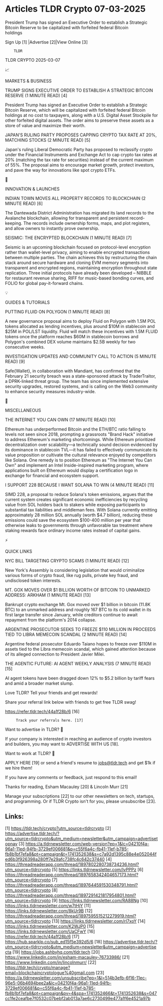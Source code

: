 # Articles TLDR Crypto 07-03-2025

President Trump has signed an Executive Order to establish a Strategic
Bitcoin Reserve to be capitalized with forfeited federal Bitcoin
holdings ‌ ‌ ‌ ‌ ‌ ‌ ‌ ‌ ‌ ‌ ‌ ‌ ‌ ‌ ‌ ‌ ‌ ‌ ‌ ‌ ‌ ‌ ‌ ‌ ‌ ‌  ‌ ‌ ‌ ‌ ‌ ‌ ‌ ‌ ‌ ‌ ‌ ‌ ‌ ‌ ‌ ‌ ‌ ‌ ‌ ‌ ‌ ‌ ‌ ‌ ‌ ‌ 


 Sign Up [1] |Advertise [2]|View Online [3] 

		TLDR 

TLDR CRYPTO 2025-03-07

📈 

MARKETS & BUSINESS

 TRUMP SIGNS EXECUTIVE ORDER TO ESTABLISH A STRATEGIC BITCOIN RESERVE
(1 MINUTE READ) [4] 

 President Trump has signed an Executive Order to establish a
Strategic Bitcoin Reserve, which will be capitalized with forfeited
federal Bitcoin holdings at no cost to taxpayers, along with a U.S.
Digital Asset Stockpile for other forfeited digital assets. The order
aims to preserve these assets as a store of value and maximize their
worth. 

 JAPAN'S RULING PARTY PROPOSES CAPPING CRYPTO TAX RATE AT 20%,
MATCHING STOCKS (2 MINUTE READ) [5] 

 Japan's ruling Liberal Democratic Party has proposed to reclassify
crypto under the Financial Instruments and Exchange Act to cap crypto
tax rates at 20% (matching the tax rate for securities) instead of the
current maximum of 55%. The proposal aims to encourage market growth,
protect investors, and pave the way for innovations like spot crypto
ETFs. 

🚀 

INNOVATION & LAUNCHES

 INDIAN TOWN MOVES ALL PROPERTY RECORDS TO BLOCKCHAIN (2 MINUTE READ)
[6] 

 The Dantewada District Administration has migrated its land records
to the Avalanche blockchain, allowing for transparent and persistent
record-keeping. The records include ownership forms, maps, and plot
registers, and allow owners to instantly prove ownership. 

 SEISMIC: THE ENCRYPTED BLOCKCHAIN (1 MINUTE READ) [7] 

 Seismic is an upcoming blockchain focused on protocol-level
encryption rather than wallet-level privacy, aiming to enable
encrypted transactions between multiple parties. The chain achieves
this by restructuring the chain stack around secure hardware and
cloning EVM memory segments into transparent and encrypted regions,
maintaining encryption throughout state replication. Three initial
protocols have already been developed – NIBBLE for restaurant
revenue sharing, RIFF for music-based bonding curves, and FOLIO for
global pay-it-forward chains. 

💡 

GUIDES & TUTORIALS

 PUTTING FLUID ON POLYGON (1 MINUTE READ) [8] 

 A new governance proposal aims to deploy Fluid on Polygon with 1.5M
POL tokens allocated as lending incentives, plus around $10M in
stablecoin and $25M in POL/LST liquidity. Fluid will match these
incentives with 1.5M FLUID tokens once the platform reaches $60M in
stablecoin borrows and Polygon's combined DEX volume maintains $2.5B
weekly for two consecutive weeks. 

 INVESTIGATION UPDATES AND COMMUNITY CALL TO ACTION (5 MINUTE READ)
[9] 

 Safe{Wallet}, in collaboration with Mandiant, has confirmed that the
February 21 security breach was a state-sponsored attack by
TraderTraitor, a DPRK-linked threat group. The team has since
implemented extensive security upgrades, restored systems, and is
calling on the Web3 community to enhance security measures
industry-wide. 

🦄 

MISCELLANEOUS

 THE INTERNET YOU CAN OWN (17 MINUTE READ) [10] 

 Ethereum has underperformed Bitcoin and the ETH/BTC ratio falling to
levels not seen since 2018, prompting a grassroots "Brand Hack"
initiative to address Ethereum's marketing shortcomings. While
Ethereum prioritized decentralization over scalability—a technically
sound decision evidenced by its dominance in stablecoin TVL—it has
failed to effectively communicate its value proposition or cultivate
the cultural relevance enjoyed by competitors like Solana. One remedy
is to position Ethereum as "The Internet You Can Own" and implement an
Intel Inside-inspired marketing program, where applications built on
Ethereum would display a certification logo in exchange for financial
and ecosystem support. 

 I SUPPORT 228 BECAUSE I WANT SOLANA TO WIN (4 MINUTE READ) [11] 

 SIMD 228, a proposal to reduce Solana's token emissions, argues that
the current system creates significant economic inefficiencies by
recycling value from SOL holders back to stakers while exposing
participants to substantial tax liabilities and middleman fees. With
Solana currently emitting approximately 28 million SOL annually (worth
$4.7 billion), reducing these emissions could save the ecosystem
$100-400 million per year that otherwise leaks to governments through
unfavorable tax treatment where staking rewards face ordinary income
rates instead of capital gains. 

⚡ 

QUICK LINKS

 NYC BILL TARGETING CRYPTO SCAMS (1 MINUTE READ) [12] 

 New York's Assembly is considering legislation that would criminalize
various forms of crypto fraud, like rug pulls, private key fraud, and
undisclosed token interests. 

 MT. GOX MOVES OVER $1 BILLION WORTH OF BITCOIN TO UNMARKED ADDRESS:
ARKHAM (1 MINUTE READ) [13] 

 Bankrupt crypto exchange Mt. Gox moved over $1 billion in bitcoin
(11.8K BTC) to an unmarked address and roughly 167 BTC to its cold
wallet in its first large transfer since January, while creditors
continue to await repayment from the platform's 2014 collapse. 

 ARGENTINE PROSECUTOR SEEKS TO FREEZE $110 MILLION IN PROCEEDS TIED TO
LIBRA MEMECOIN SCANDAL (2 MINUTE READ) [14] 

 Argentine federal prosecutor Eduardo Taiano hopes to freeze over
$110M in assets tied to the Libra memecoin scandal, which gained
attention because of its alleged connection to President Javier Milei.


 THE AGENTIC FUTURE: AI AGENT WEEKLY ANALYSIS (7 MINUTE READ) [15] 

 AI agent tokens have been dragged down 12% to $5.2 billion by tariff
fears and amid a broader market slump. 

Love TLDR? Tell your friends and get rewards!

 Share your referral link below with friends to get free TLDR swag! 

 https://refer.tldr.tech/44a1f28b/6 [16] 

		 Track your referrals here. [17] 

Want to advertise in TLDR? 📰

 If your company is interested in reaching an audience of crypto
investors and builders, you may want to ADVERTISE WITH US [18]. 

Want to work at TLDR? 💼

 APPLY HERE [19] or send a friend's resume to jobs@tldr.tech and get
$1k if we hire them! 

 If you have any comments or feedback, just respond to this email! 

Thanks for reading, 
Esham Macauley [20] & Lincoln Murr [21] 

 Manage your subscriptions [22] to our other newsletters on tech,
startups, and programming. Or if TLDR Crypto isn't for you, please
unsubscribe [23]. 

 

Links:
------
[1] https://tldr.tech/crypto?utm_source=tldrcrypto
[2] https://advertise.tldr.tech/?utm_source=tldrcrypto&utm_medium=newsletter&utm_campaign=advertisetopnav
[3] https://a.tldrnewsletter.com/web-version?ep=1&lc=04210f4a-96a1-11ed-94fb-3729ef006681&p=c55f6a4c-fb41-11ef-b785-fb8b1bf7efa8&pt=campaign&t=1741352638&s=c7a92d1395c88e4e052044fed6b3f926398a280ff7e29afc738fc4c642c37440
[4] https://threadreaderapp.com/thread/1897802280738734236.html?utm_source=tldrcrypto
[5] https://links.tldrnewsletter.com/IvPPPz
[6] https://threadreaderapp.com/thread/1897658342404657173.html?utm_source=tldrcrypto
[7] https://threadreaderapp.com/thread/1897644591530348791.html?utm_source=tldrcrypto
[8] https://threadreaderapp.com/thread/1897291421817954801.html?utm_source=tldrcrypto
[9] https://links.tldrnewsletter.com/RA88Ng
[10] https://links.tldrnewsletter.com/w7tHjY
[11] https://links.tldrnewsletter.com/8kUr9B
[12] https://threadreaderapp.com/thread/1897595515212279919.html?utm_source=tldrcrypto
[13] https://links.tldrnewsletter.com/rI7xoY
[14] https://links.tldrnewsletter.com/K2WJP0
[15] https://links.tldrnewsletter.com/UaCFwY
[16] https://refer.tldr.tech/44a1f28b/6
[17] https://hub.sparklp.co/sub_ed15f5e392d5/6
[18] https://advertise.tldr.tech/?utm_source=tldrcrypto&utm_medium=newsletter&utm_campaign=advertisecta
[19] https://jobs.ashbyhq.com/tldr.tech
[20] https://www.linkedin.com/in/esham-macauley-76733986/
[21] https://www.linkedin.com/in/lincolnmurr/
[22] https://tldr.tech/crypto/manage?email=blockchaincryptologue%40gmail.com
[23] https://a.tldrnewsletter.com/unsubscribe?ep=1&l=514b3efb-6f16-11ec-96e5-06b4694bee2a&lc=04210f4a-96a1-11ed-94fb-3729ef006681&p=c55f6a4c-fb41-11ef-b785-fb8b1bf7efa8&pt=campaign&pv=4&spa=1741352466&t=1741352638&s=047cc1fe2ceafbe7f0532c07bebf2ab013a7ae6c2730499e477a1f6e4521a97b